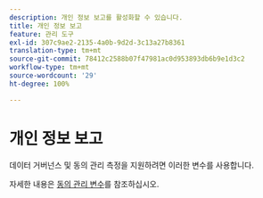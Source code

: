 ```yaml
---
description: 개인 정보 보고를 활성화할 수 있습니다.
title: 개인 정보 보고
feature: 관리 도구
exl-id: 307c9ae2-2135-4a0b-9d2d-3c13a27b8361
translation-type: tm+mt
source-git-commit: 78412c2588b07f47981ac0d953893db6b9e1d3c2
workflow-type: tm+mt
source-wordcount: '29'
ht-degree: 100%

---
```


# 개인 정보 보고

데이터 거버넌스 및 동의 관리 측정을 지원하려면 이러한 변수를 사용합니다.

자세한 내용은 [동의 관리 변수](/help/admin/c-data-governance/consent-variables.md)를 참조하십시오.
